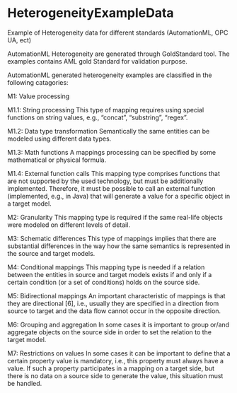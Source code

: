 # HeterogeneityExampleData
Example of Heterogeneity data for different standards (AutomationML, OPC UA, ect)

AutomationML Heterogeneity are generated through GoldStandard tool. The examples contains AML gold Standard for validation purpose.

AutomationML generated heterogeneity examples are classified in the following catagories:

M1: Value processing

M1.1: String processing
This type of mapping requires using special functions on string values, e.g., “concat”, “substring”, “regex”.

M1.2: Data type transformation
Semantically the same entities can be modeled using different data types. 

M1.3: Math functions
A mappings processing can be specified by some mathematical or physical formula. 

M1.4: External function calls
This mapping type comprises functions that are not supported by the used technology, but must be additionally implemented. Therefore, it must be possible to call an external function (implemented, e.g., in Java) that will generate a value for a specific object in a target model.

M2: Granularity
This mapping type is required if the same real-life objects were modeled on different levels of detail. 

M3: Schematic differences
This type of mappings implies that there are substantial differences in the way how the same semantics is represented in the source and target models. 

M4: Conditional mappings
This mapping type is needed if a relation between the entities in source and target models exists if and only if a certain condition (or a set of conditions) holds on the source side. 

M5: Bidirectional mappings
An important characteristic of mappings is that they are directional [6], i.e., usually they are specified in a direction from source to target and the data flow cannot occur in the opposite direction. 

M6: Grouping and aggregation
In some cases it is important to group or/and aggregate objects on the source side in order to set the relation to the target model. 

M7: Restrictions on values
In some cases it can be important to define that a certain property value is mandatory, i.e., this property must always have a value. If such a property participates in a mapping on a target side, but there is no data on a source side to generate the value, this situation must be handled. 
